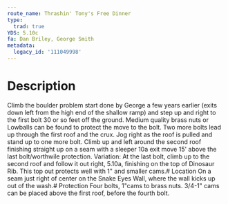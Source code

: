 ```yaml
---
route_name: Thrashin' Tony's Free Dinner
type:
  trad: true
YDS: 5.10c
fa: Dan Briley, George Smith
metadata:
  legacy_id: '111049998'
---
```

# Description
Climb the boulder problem start done by George a few years earlier (exits down left from the high end of the shallow ramp) and step up and right to the first bolt 30 or so feet off the ground. Medium quality brass nuts or Lowballs can be found to protect the move to the bolt. Two more bolts lead up through the first roof and the crux. Jog right as the roof is pulled and stand up to one more bolt. Climb up and left around the second roof finishing straight up on a seam with a sleeper 10a exit move 15' above the last bolt/worthwile protection. Variation: At the last bolt, climb up to the second roof and follow it out right, 5.10a, finishing on the top of Dinosaur Rib. This top out protects well with 1" and smaller cams.# Location
On a seam just right of center on the Snake Eyes Wall, where the wall kicks up out of the wash.# Protection
Four bolts, 1"cams to brass nuts. 3/4-1" cams can be placed above the first roof, before the fourth bolt.